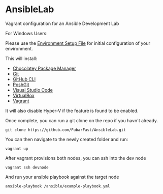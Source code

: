 # AnsibleLab
Vagrant configuration for an Ansible Development Lab

For Windows Users:

Please use the [Environment Setup File](https://github.com/FubarFast/AnsibleLab/blob/main/envsetup.ps1) for initial configuration of your environment.  

This will install:
- [Chocolatey Package Manager](https://chocolatey.org/)
- [Git](https://git-scm.com/)
- [GitHub CLI](https://cli.github.com/)
- [PoshGit](https://github.com/dahlbyk/posh-git)
- [Visual Studio Code](https://code.visualstudio.com/)
- [VirtualBox](https://www.virtualbox.org/)
- [Vagrant](https://www.vagrantup.com/)

It will also disable Hyper-V if the feature is found to be enabled.

Once complete, you can run a git clone on the repo if you havn't already.
```
git clone https://github.com/FubarFast/AnsibleLab.git
```

You can then navigate to the newly created folder and run:
```
vagrant up
```

After vagrant provisions both nodes, you can ssh into the dev node
```
vagrant ssh devnode
```

And run your ansible playbook  against the target node
```
ansible-playbook /ansible/example-playbook.yml
```